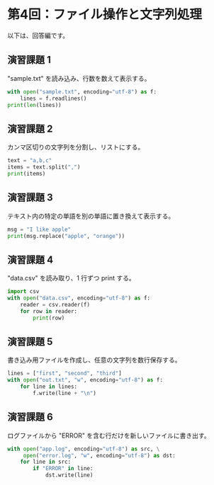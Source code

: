 # 第4回：ファイル操作と文字列処理

以下は、回答編です。

## 演習課題 1
"sample.txt" を読み込み、行数を数えて表示する。
```python
with open("sample.txt", encoding="utf-8") as f:
    lines = f.readlines()
print(len(lines))
```

## 演習課題 2

カンマ区切りの文字列を分割し、リストにする。

```python
text = "a,b,c"
items = text.split(",")
print(items)
```

## 演習課題 3

テキスト内の特定の単語を別の単語に置き換えて表示する。

```python
msg = "I like apple"
print(msg.replace("apple", "orange"))
```

## 演習課題 4

"data.csv" を読み取り、1 行ずつ print する。

```python
import csv
with open("data.csv", encoding="utf-8") as f:
    reader = csv.reader(f)
    for row in reader:
        print(row)
```

## 演習課題 5

書き込み用ファイルを作成し、任意の文字列を数行保存する。

```python
lines = ["first", "second", "third"]
with open("out.txt", "w", encoding="utf-8") as f:
    for line in lines:
        f.write(line + "\n")
```

## 演習課題 6

ログファイルから "ERROR" を含む行だけを新しいファイルに書き出す。

```python
with open("app.log", encoding="utf-8") as src, \
     open("error.log", "w", encoding="utf-8") as dst:
    for line in src:
        if "ERROR" in line:
            dst.write(line)
```

